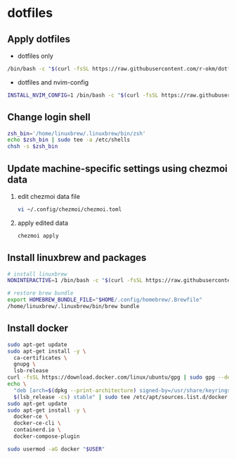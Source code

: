 # dotfiles

## Apply dotfiles

- dotfiles only

```sh
/bin/bash -c "$(curl -fsSL https://raw.githubusercontent.com/r-okm/dotfiles/main/install.sh)"
```

- dotfiles and nvim-config

```sh
INSTALL_NVIM_CONFIG=1 /bin/bash -c "$(curl -fsSL https://raw.githubusercontent.com/r-okm/dotfiles/main/install.sh)"
```

## Change login shell

```sh
zsh_bin='/home/linuxbrew/.linuxbrew/bin/zsh'
echo $zsh_bin | sudo tee -a /etc/shells
chsh -s $zsh_bin
```

## Update machine-specific settings using chezmoi data

1. edit chezmoi data file

   ```sh
   vi ~/.config/chezmoi/chezmoi.toml
   ```

1. apply edited data

   ```sh
   chezmoi apply
   ```

## Install linuxbrew and packages

```sh
# install linuxbrew
NONINTERACTIVE=1 /bin/bash -c "$(curl -fsSL https://raw.githubusercontent.com/Homebrew/install/HEAD/install.sh)"

# restore brew bundle
export HOMEBREW_BUNDLE_FILE="$HOME/.config/homebrew/.Brewfile"
/home/linuxbrew/.linuxbrew/bin/brew bundle
```

## Install docker

```sh
sudo apt-get update
sudo apt-get install -y \
  ca-certificates \
  gnupg \
  lsb-release
curl -fsSL https://download.docker.com/linux/ubuntu/gpg | sudo gpg --dearmor -o /usr/share/keyrings/docker-archive-keyring.gpg
echo \
  "deb [arch=$(dpkg --print-architecture) signed-by=/usr/share/keyrings/docker-archive-keyring.gpg] https://download.docker.com/linux/ubuntu \
  $(lsb_release -cs) stable" | sudo tee /etc/apt/sources.list.d/docker.list >/dev/null
sudo apt-get update
sudo apt-get install -y \
  docker-ce \
  docker-ce-cli \
  containerd.io \
  docker-compose-plugin

sudo usermod -aG docker "$USER"
```
